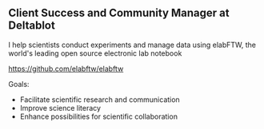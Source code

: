 ## Client Success and Community Manager at Deltablot

I help scientists conduct experiments and manage data using elabFTW, the world's leading open source electronic lab notebook

https://github.com/elabftw/elabftw

Goals:

- Facilitate scientific research and communication
- Improve science literacy
- Enhance possibilities for scientific collaboration





<!--
**sjkoke/sjkoke** is a ✨ _special_ ✨ repository because its `README.md` (this file) appears on your GitHub profile.

Here are some ideas to get you started:

- 🔭 I’m currently working on ...
- 🌱 I’m currently learning ...
- 👯 I’m looking to collaborate on ...
- 🤔 I’m looking for help with ...
- 💬 Ask me about ...
- 📫 How to reach me: ...
- 😄 Pronouns: ...
- ⚡ Fun fact: ...
-->
